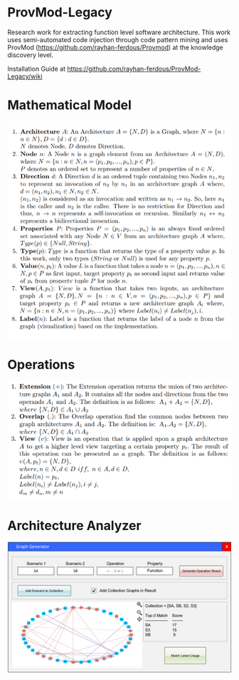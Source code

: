 # ProvMod-Legacy

Research work for extracting function level software architecture. This work uses semi-automated code injection through code pattern mining and uses ProvMod (https://github.com/rayhan-ferdous/Provmod) at the knowledge discovery level.

Installation Guide at https://github.com/rayhan-ferdous/ProvMod-Legacy/wiki

# Mathematical Model

![1](https://github.com/rayhan-ferdous/ProvMod-Legacy/blob/master/1.png)

# Operations

![2](https://github.com/rayhan-ferdous/ProvMod-Legacy/blob/master/2.png)

# Architecture Analyzer

![3](https://github.com/rayhan-ferdous/ProvMod-Legacy/blob/master/3.png)
